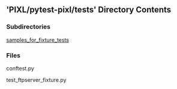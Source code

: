 ## 'PIXL/pytest-pixl/tests' Directory Contents

### Subdirectories

[samples_for_fixture_tests](./samples_for_fixture_tests/README.md)

### Files

conftest.py

test_ftpserver_fixture.py

